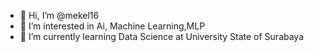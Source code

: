 - 👋 Hi, I’m @mekel16
- 👀 I’m interested in Ai, Machine Learning,MLP
- 🌱 I’m currently learning Data Science at University State of Surabaya
<!---
mekel16/mekel16 is a ✨ special ✨ repository because its `README.md` (this file) appears on your GitHub profile.
You can click the Preview link to take a look at your changes.
--->
